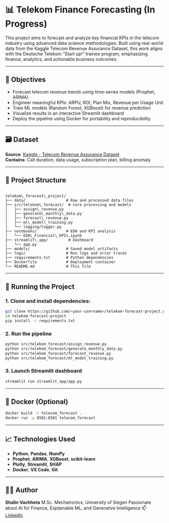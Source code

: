 

# 📊 Telekom Finance Forecasting (In Progress)

This project aims to forecast and analyze key financial KPIs in the telecom industry using advanced data science methodologies. Built using real-world data from the Kaggle Telecom Revenue Assurance Dataset, this work aligns with the Deutsche Telekom “Start up!” trainee program, emphasizing finance, analytics, and actionable business outcomes.

---

## 🎯 Objectives

- Forecast telecom revenue trends using time-series models (Prophet, ARIMA)
- Engineer meaningful KPIs: ARPU, ROI, Plan Mix, Revenue per Usage Unit
- Train ML models (Random Forest, XGBoost) for revenue prediction
- Visualize results in an interactive Streamlit dashboard
- Deploy the pipeline using Docker for portability and reproducibility

---

## 🗃️ Dataset

**Source**: [Kaggle - Telecom Revenue Assurance Dataset](https://www.kaggle.com/datasets/manasatoorpu/telecom-revenue)  
**Contains**: Call duration, data usage, subscription plan, billing anomaly

---

## 🧱 Project Structure

```

telekom\_forecast\_project/
├── data/                  # Raw and processed data files
├── src/telekom\_forecast/  # Core processing and models
│   ├── assign\_revenue.py
│   ├── generate\_monthly\_data.py
│   ├── forecast\_revenue.py
│   ├── ml\_model\_training.py
│   └── logging/logger.py
├── notebooks/             # EDA and KPI analysis
│   └── EDA\_Financial\_KPIs.ipynb
├── streamlit\_app/         # Dashboard
│   └── app.py
├── models/                # Saved model artifacts
├── logs/                  # Run logs and error traces
├── requirements.txt       # Python dependencies
├── Dockerfile             # Deployment container
└── README.md              # This file

````

---

## 🚀 Running the Project

### 1. Clone and install dependencies:
```bash
git clone https://github.com/<your-username>/telekom-forecast-project.git
cd telekom-forecast-project
pip install -r requirements.txt
````

### 2. Run the pipeline

```bash
python src/telekom_forecast/assign_revenue.py
python src/telekom_forecast/generate_monthly_data.py
python src/telekom_forecast/forecast_revenue.py
python src/telekom_forecast/ml_model_training.py
```

### 3. Launch Streamlit dashboard

```bash
streamlit run streamlit_app/app.py
```

---

## 🐳 Docker (Optional)

```bash
docker build -t telecom_forecast .
docker run -p 8501:8501 telecom_forecast
```

---

## 📈 Technologies Used

* **Python**, **Pandas**, **NumPy**
* **Prophet**, **ARIMA**, **XGBoost**, **scikit-learn**
* **Plotly**, **Streamlit**, **SHAP**
* **Docker**, **VS Code**, **Git**

---

## 👨‍💼 Author

**Shalin Vachheta**
M.Sc. Mechatronics, University of Siegen
Passionate about AI for Finance, Explainable ML, and Generative Intelligence
📫 [LinkedIn](https://www.linkedin.com/in/shalinvachheta017)

````
